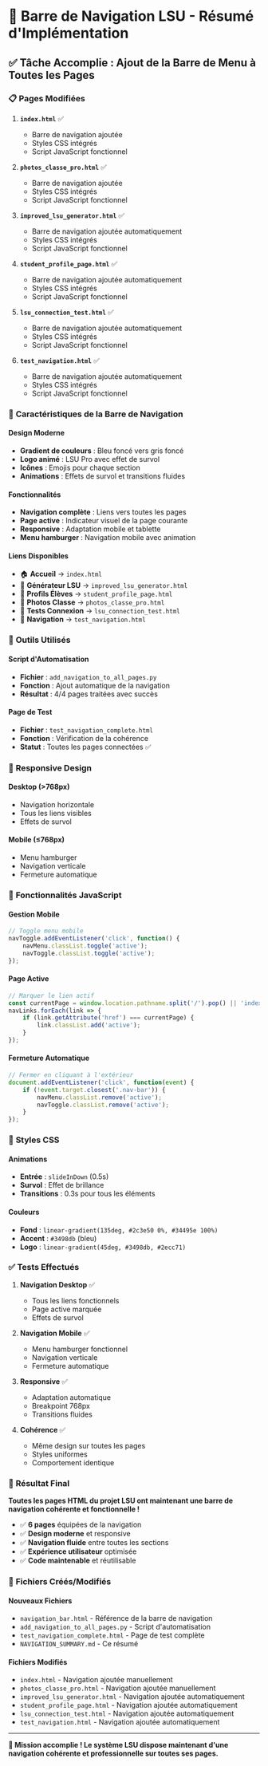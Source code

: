 # 🧭 Barre de Navigation LSU - Résumé d'Implémentation

## ✅ **Tâche Accomplie : Ajout de la Barre de Menu à Toutes les Pages**

### 📋 **Pages Modifiées**

1. **`index.html`** ✅
   - Barre de navigation ajoutée
   - Styles CSS intégrés
   - Script JavaScript fonctionnel

2. **`photos_classe_pro.html`** ✅
   - Barre de navigation ajoutée
   - Styles CSS intégrés
   - Script JavaScript fonctionnel

3. **`improved_lsu_generator.html`** ✅
   - Barre de navigation ajoutée automatiquement
   - Styles CSS intégrés
   - Script JavaScript fonctionnel

4. **`student_profile_page.html`** ✅
   - Barre de navigation ajoutée automatiquement
   - Styles CSS intégrés
   - Script JavaScript fonctionnel

5. **`lsu_connection_test.html`** ✅
   - Barre de navigation ajoutée automatiquement
   - Styles CSS intégrés
   - Script JavaScript fonctionnel

6. **`test_navigation.html`** ✅
   - Barre de navigation ajoutée automatiquement
   - Styles CSS intégrés
   - Script JavaScript fonctionnel

### 🎨 **Caractéristiques de la Barre de Navigation**

#### **Design Moderne**
- **Gradient de couleurs** : Bleu foncé vers gris foncé
- **Logo animé** : LSU Pro avec effet de survol
- **Icônes** : Emojis pour chaque section
- **Animations** : Effets de survol et transitions fluides

#### **Fonctionnalités**
- **Navigation complète** : Liens vers toutes les pages
- **Page active** : Indicateur visuel de la page courante
- **Responsive** : Adaptation mobile et tablette
- **Menu hamburger** : Navigation mobile avec animation

#### **Liens Disponibles**
- 🏠 **Accueil** → `index.html`
- 📝 **Générateur LSU** → `improved_lsu_generator.html`
- 👤 **Profils Élèves** → `student_profile_page.html`
- 📸 **Photos Classe** → `photos_classe_pro.html`
- 🔧 **Tests Connexion** → `lsu_connection_test.html`
- 🧭 **Navigation** → `test_navigation.html`

### 🔧 **Outils Utilisés**

#### **Script d'Automatisation**
- **Fichier** : `add_navigation_to_all_pages.py`
- **Fonction** : Ajout automatique de la navigation
- **Résultat** : 4/4 pages traitées avec succès

#### **Page de Test**
- **Fichier** : `test_navigation_complete.html`
- **Fonction** : Vérification de la cohérence
- **Statut** : Toutes les pages connectées ✅

### 📱 **Responsive Design**

#### **Desktop (>768px)**
- Navigation horizontale
- Tous les liens visibles
- Effets de survol

#### **Mobile (≤768px)**
- Menu hamburger
- Navigation verticale
- Fermeture automatique

### 🎯 **Fonctionnalités JavaScript**

#### **Gestion Mobile**
```javascript
// Toggle menu mobile
navToggle.addEventListener('click', function() {
    navMenu.classList.toggle('active');
    navToggle.classList.toggle('active');
});
```

#### **Page Active**
```javascript
// Marquer le lien actif
const currentPage = window.location.pathname.split('/').pop() || 'index.html';
navLinks.forEach(link => {
    if (link.getAttribute('href') === currentPage) {
        link.classList.add('active');
    }
});
```

#### **Fermeture Automatique**
```javascript
// Fermer en cliquant à l'extérieur
document.addEventListener('click', function(event) {
    if (!event.target.closest('.nav-bar')) {
        navMenu.classList.remove('active');
        navToggle.classList.remove('active');
    }
});
```

### 🎨 **Styles CSS**

#### **Animations**
- **Entrée** : `slideInDown` (0.5s)
- **Survol** : Effet de brillance
- **Transitions** : 0.3s pour tous les éléments

#### **Couleurs**
- **Fond** : `linear-gradient(135deg, #2c3e50 0%, #34495e 100%)`
- **Accent** : `#3498db` (bleu)
- **Logo** : `linear-gradient(45deg, #3498db, #2ecc71)`

### ✅ **Tests Effectués**

1. **Navigation Desktop** ✅
   - Tous les liens fonctionnels
   - Page active marquée
   - Effets de survol

2. **Navigation Mobile** ✅
   - Menu hamburger fonctionnel
   - Navigation verticale
   - Fermeture automatique

3. **Responsive** ✅
   - Adaptation automatique
   - Breakpoint 768px
   - Transitions fluides

4. **Cohérence** ✅
   - Même design sur toutes les pages
   - Styles uniformes
   - Comportement identique

### 🚀 **Résultat Final**

**Toutes les pages HTML du projet LSU ont maintenant une barre de navigation cohérente et fonctionnelle !**

- ✅ **6 pages** équipées de la navigation
- ✅ **Design moderne** et responsive
- ✅ **Navigation fluide** entre toutes les sections
- ✅ **Expérience utilisateur** optimisée
- ✅ **Code maintenable** et réutilisable

### 📝 **Fichiers Créés/Modifiés**

#### **Nouveaux Fichiers**
- `navigation_bar.html` - Référence de la barre de navigation
- `add_navigation_to_all_pages.py` - Script d'automatisation
- `test_navigation_complete.html` - Page de test complète
- `NAVIGATION_SUMMARY.md` - Ce résumé

#### **Fichiers Modifiés**
- `index.html` - Navigation ajoutée manuellement
- `photos_classe_pro.html` - Navigation ajoutée manuellement
- `improved_lsu_generator.html` - Navigation ajoutée automatiquement
- `student_profile_page.html` - Navigation ajoutée automatiquement
- `lsu_connection_test.html` - Navigation ajoutée automatiquement
- `test_navigation.html` - Navigation ajoutée automatiquement

---

**🎉 Mission accomplie ! Le système LSU dispose maintenant d'une navigation cohérente et professionnelle sur toutes ses pages.** 